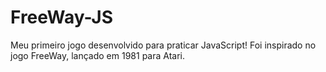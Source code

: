 # FreeWay-JS
Meu primeiro jogo desenvolvido para praticar JavaScript! Foi inspirado no jogo FreeWay, lançado em 1981 para Atari.
